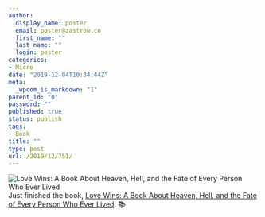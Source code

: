 ```yaml
---
author:
  display_name: poster
  email: poster@zastrow.co
  first_name: ""
  last_name: ""
  login: poster
categories:
- Micro
date: "2019-12-04T10:34:44Z"
meta:
  _wpcom_is_markdown: "1"
parent_id: "0"
password: ""
published: true
status: publish
tags:
- Book
title: ""
type: post
url: /2019/12/751/
---
```

<p><img src="{{ site.baseurl }}/assets/2019/12/11014938._SX50_.jpg" alt="Love Wins: A Book About Heaven, Hell, and the Fate of Every Person Who Ever Lived" /> Just finished the book, <a href="https://www.goodreads.com/review/show/3072406155?utm_medium=api&amp;utm_source=rss">Love Wins: A Book About Heaven, Hell, and the Fate of Every Person Who Ever Lived</a>. 📚</p>
